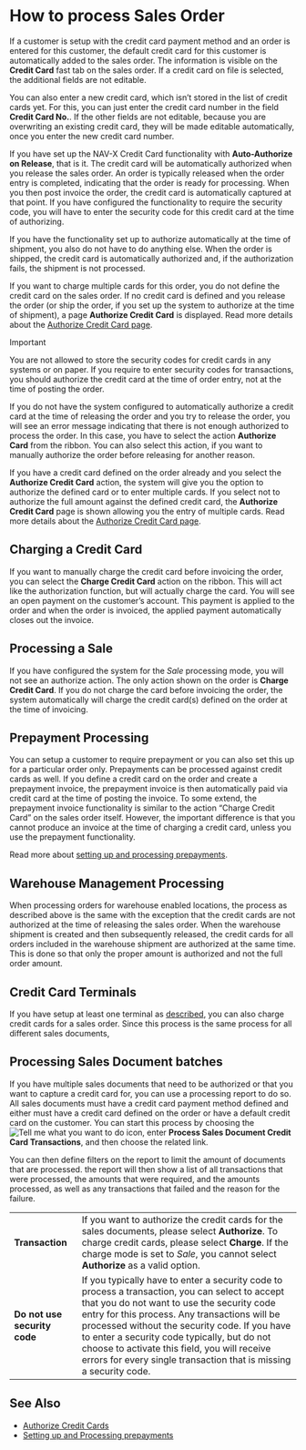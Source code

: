 # How to process Sales Order

If a customer is setup with the credit card payment method and an order is entered for this customer, the default credit card for this customer is automatically added to the sales order. The information is visible on the **Credit Card** fast tab on the sales order. If a credit card on file is selected, the additional fields are not editable.

You can also enter a new credit card, which isn’t stored in the list of credit cards yet. For this, you can just enter the credit card number in the field **Credit Card No.**. If the other fields are not editable, because you are overwriting an existing credit card, they will be made editable automatically, once you enter the new credit card number.

If you have set up the NAV-X Credit Card functionality with **Auto-Authorize on Release**,  that is it. The credit card will be automatically authorized when you release the sales order. An order is typically released when the order entry is completed, indicating that the order is ready for processing. When you then post invoice the order, the credit card is automatically captured at that point. If you have configured the functionality to require the security code, you will have to enter the security code for this credit card at the time of authorizing.

If you have the functionality set up to authorize automatically at the time of shipment, you also do not have to do anything else. When the order is shipped, the credit card is automatically authorized and, if the authorization fails, the shipment is not processed.

If you want to charge multiple cards for this order, you do not define the credit card on the sales order. If no credit card is defined and you release the order (or ship the order, if you set up the system to authorize at the time of shipment), a page **Authorize Credit Card** is displayed. Read more details about the [Authorize Credit Card page](page-authorize-credit-card.md).

> [!IMPORTANT]
> You are not allowed to store the security codes for credit cards in any systems or on paper. If you require to enter security codes for transactions, you should authorize the credit card at the time of order entry, not at the time of posting the order.

If you do not have the system configured to automatically authorize a credit card at the time of releasing the order and you try to release the order, you will see an error message indicating that there is not enough authorized to process the order. In this case, you have to select the action **Authorize Card** from the ribbon. You can also select this action, if you want to manually authorize the order before releasing for another reason.

If you have a credit card defined on the order already and you select the **Authorize Credit Card** action, the system will give you the option to authorize the defined card or to enter multiple cards. If you select not to authorize the full amount against the defined credit card, the **Authorize Credit Card** page is shown allowing you the entry of multiple cards. Read more details about the [Authorize Credit Card page](page-authorize-credit-card.md).

## Charging a Credit Card

If you want to manually charge the credit card before invoicing the order, you can select the **Charge Credit Card** action on the ribbon. This will act like the authorization function, but will actually charge the card. You will see an open payment on the customer’s account. This payment is applied to the order and when the order is invoiced, the applied payment automatically closes out the invoice.

## Processing a Sale

If you have configured the system for the *Sale* processing mode, you will not see an authorize action. The only action shown on the order is **Charge Credit Card**. If you do not charge the card before invoicing the order, the system automatically will charge the credit card(s) defined on the order at the time of invoicing.

## Prepayment Processing

You can setup a customer to require prepayment or you can also set this up for a particular order only. Prepayments can be processed against credit cards as well. If you define a credit card on the order and create a prepayment invoice, the prepayment invoice is then automatically paid via credit card at the time of posting the invoice. To some extend, the prepayment invoice functionality is similar to the action “Charge Credit Card” on the sales order itself. However, the important difference is that you cannot produce an invoice at the time of charging a credit card, unless you use the prepayment functionality.

Read more about [setting up and processing prepayments](https://docs.microsoft.com/en-us/dynamics365/business-central/finance-how-to-create-prepayment-invoices).

## Warehouse Management Processing

When processing orders for warehouse enabled locations, the process as described above is the same with the exception that the credit cards are not authorized at the time of releasing the sales order. When the warehouse shipment is created and then subsequently released, the credit cards for all orders included in the warehouse shipment are authorized at the same time. This is done so that only the proper amount is authorized and not the full order amount.

## Credit Card Terminals

If you have setup at least one terminal as [described](terminal-setup.md), you can also charge credit cards for a sales order. Since this process is the same process for all different sales documents, <!-- Learn more about [processing a credit card using a terminal](process-terminals.md). -->

## Processing Sales Document batches

If you have multiple sales documents that need to be authorized or that you want to capture a credit card for, you can use a processing report to do so. All sales documents must have a credit card payment method defined and either must have a credit card defined on the order or have a default credit card on the customer. You can start this process by choosing the ![Tell me what you want to do](/images/magnifying-glass.gif) icon, enter **Process Sales Document Credit Card Transactions**, and then choose the related link.

You can then define filters on the report to limit the amount of documents that are processed. the report will then show a list of all transactions that were processed, the amounts that were required, and the amounts processed, as well as any transactions that failed and the reason for the failure.

|                              |                                                                                                                            |
|------------------------------|----------------------------------------------------------------------------------------------------------------------------|
| **Transaction**              | If you want to authorize the credit cards for the sales documents, please select **Authorize**. To charge credit cards, please select **Charge**. If the charge mode is set to *Sale*, you cannot select **Authorize** as a valid option. |
| **Do not use security code** | If you typically have to enter a security code to process a transaction, you can select to accept that you do not want to use the security code entry for this process. Any transactions will be processed without the security code. If you have to enter a security code typically, but do not choose to activate this field, you will receive errors for every single transaction that is missing a security code. |

## See Also

- [Authorize Credit Cards](page-authorize-credit-card.md)
- [Setting up and Processing prepayments](https://docs.microsoft.com/en-us/dynamics365/business-central/finance-how-to-create-prepayment-invoices)

